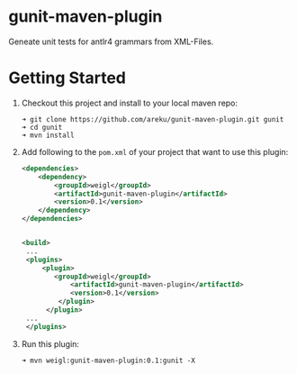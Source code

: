 gunit-maven-plugin
==================

Geneate unit tests for antlr4 grammars from XML-Files.


Getting Started
===============

1. Checkout this project and install to your local maven repo:

    ```
    ➜ git clone https://github.com/areku/gunit-maven-plugin.git gunit
    ➜ cd gunit
    ➜ mvn install
    ```

2. Add following to the `pom.xml` of your project that want to use this plugin:
    
    ```xml
    <dependencies>
        <dependency>
            <groupId>weigl</groupId>
            <artifactId>gunit-maven-plugin</artifactId>
            <version>0.1</version>
        </dependency>
    </dependencies>
    ```
    
    ```xml
    
    <build>
     ... 
     <plugins>
         <plugin>
            <groupId>weigl</groupId>
                <artifactId>gunit-maven-plugin</artifactId>
                <version>0.1</version>
             </plugin>
          </plugin>
     ...
     </plugins>
    ```


3. Run this plugin: 
    
    ```➜ mvn weigl:gunit-maven-plugin:0.1:gunit -X```
    
